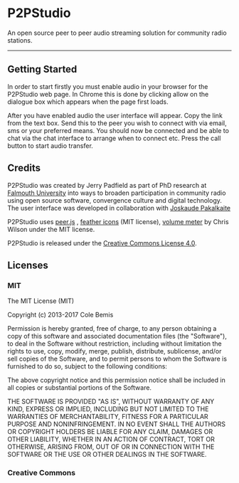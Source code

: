 # P2PStudio
An open source peer to peer audio streaming solution for community radio stations.
***
## Getting Started
In order to start firstly you must enable audio in your browser for the P2PStudio web page. In Chrome this is done by clicking allow on the dialogue box which appears when the page first loads.

After you have enabled audio the user interface will appear. Copy the link from the text box. Send this to the peer you wish to connect with via email, sms or your preferred means. You should now be connected and be able to chat via the chat interface to arrange when to connect etc. Press the call button to start audio transfer.

## Credits
P2PStudio was created by Jerry Padfield as part of PhD research at [Falmouth University](http://www.falmouth.ac.uk) into ways to broaden participation in community radio using open source software, convergence culture and digital technology. The user interface was developed in collaboration with [Joskaude Pakalkaite](http://joskaudepakalkaite.com)

P2PStudio uses [peer.js](http://peer.js) , [feather icons](http://) (MIT license), [volume meter]() by Chris Wilson under the MIT license.

P2PStudio is released under the [Creative Commons License 4.0](https://creativecommons.org/licenses/by-nc/4.0/).

## Licenses
### MIT
The MIT License (MIT)

Copyright (c) 2013-2017 Cole Bemis

Permission is hereby granted, free of charge, to any person obtaining a copy
of this software and associated documentation files (the "Software"), to deal
in the Software without restriction, including without limitation the rights
to use, copy, modify, merge, publish, distribute, sublicense, and/or sell
copies of the Software, and to permit persons to whom the Software is
furnished to do so, subject to the following conditions:

The above copyright notice and this permission notice shall be included in all
copies or substantial portions of the Software.

THE SOFTWARE IS PROVIDED "AS IS", WITHOUT WARRANTY OF ANY KIND, EXPRESS OR
IMPLIED, INCLUDING BUT NOT LIMITED TO THE WARRANTIES OF MERCHANTABILITY,
FITNESS FOR A PARTICULAR PURPOSE AND NONINFRINGEMENT. IN NO EVENT SHALL THE
AUTHORS OR COPYRIGHT HOLDERS BE LIABLE FOR ANY CLAIM, DAMAGES OR OTHER
LIABILITY, WHETHER IN AN ACTION OF CONTRACT, TORT OR OTHERWISE, ARISING FROM,
OUT OF OR IN CONNECTION WITH THE SOFTWARE OR THE USE OR OTHER DEALINGS IN THE
SOFTWARE.

### Creative Commons

